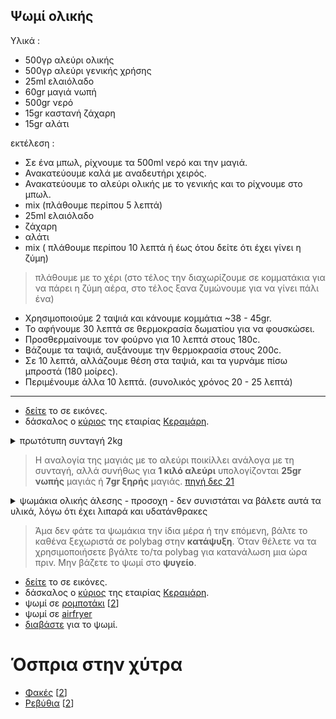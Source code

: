 ## Ψωμί ολικής

Υλικά :  
* 500γρ αλεύρι ολικής
* 500γρ αλεύρι γενικής χρήσης
* 25ml ελαιόλαδο
* 60gr μαγιά νωπή
* 500gr νερό
* 15gr καστανή ζάχαρη
* 15gr αλάτι  

εκτέλεση : 
* Σε ένα μπωλ, ρίχνουμε τα 500ml νερό και την μαγιά.
* Ανακατεύουμε καλά με αναδευτήρι χειρός.
* Ανακατεύουμε το αλεύρι ολικής με το γενικής και το ρίχνουμε στο μπωλ.
* mix (πλάθουμε περίπου 5 λεπτά)
* 25ml ελαιόλαδο
* ζάχαρη
* αλάτι
* mix ( πλάθουμε περίπου 10 λεπτά ή έως ότου δείτε ότι έχει γίνει η ζύμη)

> πλάθουμε με το χέρι (στο τέλος την διαχωρίζουμε σε κομματάκια για να πάρει η ζύμη αέρα, στο τέλος ξανα ζυμώνουμε για να γίνει πάλι ένα)  

* Χρησιμοποιούμε 2 ταψιά και κάνουμε κομμάτια ~38 - 45gr.
* Το αφήνουμε 30 λεπτά σε θερμοκρασία δωματίου για να φουσκώσει.  
* Προσθερμαίνουμε τον φούρνο για 10 λεπτά στους 180c.
* Βάζουμε τα ταψιά, αυξάνουμε την θερμοκρασία στους 200c.
* Σε 10 λεπτά, αλλάζουμε θέση στα ταψιά, και τα γυρνάμε πίσω μπροστά (180 μοίρες).
* Περιμένουμε άλλα 10 λεπτά. (συνολικός χρόνος 20 - 25 λεπτά)  

---

* [δείτε](https://imgur.com/a/iAKDdyB) το σε εικόνες. 
* δάσκαλος ο [κύριος](https://www.youtube.com/watch?v=va9U_0XdSAE) της εταιρίας [Κεραμάρη](https://μαννα.ελ/products/).  

<details>
<summary> πρωτότυπη συνταγή 2kg</summary>
<br/>
<div style="margin-left:20px">

Υλικά :  
* 1kg ολικης
* 1kg γενικής χρήσης
* 50 ml ελαιόλαδο
* 120gr μαγιά νωπή
* 1lt νερό
* 30gr ζάχαρη
* 30gr αλάτι  

εκτέλεση :  
1. μαγιά
1. (δεν είναι στη λίστα) ένα φλυτζανάκι νερο
1. mix
1. (δεν είναι στη λίστα) λιγο (~40gr) αλεύρι (για να γίνει χυλός)
1. mix
1. το αφήνουμε 30 λεπτά
1. ρίχνουμε και τα 2kg αλεύρι
1. mix
1. 50 ml ελαιόλαδο
1. ζάχαρη
1. αλάτι
1. mix
1. 1l νερό
1. mix  

ζύμωμα με το χέρι (στο τέλος την διαχωρίζουμε σε κομματάκια για να πάρει η ζύμη αέρα, στο τέλος ξανα ζυμώνουμε για να γίνει πάλι ένα)  
το αφήνουμε 2-3 ώρες σε θερμοκρασία δωματίου για να φουσκώσει.  

* βάζουμε την ζύμη στο ταψί και το χαράζουμε στην κορυφή
* προθέρμανση
* ψήνουμε στους 200c για 60 λεπτά περίπου  
</div></details>  

> Η αναλογία της μαγιάς με το αλεύρι ποικίλλει ανάλογα με τη συνταγή, αλλά συνήθως για **1 κιλό αλεύρι** υπολογίζονται **25gr νωπής** μαγιάς ή **7gr ξηρής** μαγιάς. [πηγή δες 21](https://www.zeusiba.gr/%CF%83%CF%85%CF%87%CE%BD%CE%AD%CF%82-%CE%B5%CF%81%CF%89%CF%84%CE%AE%CF%83%CE%B5%CE%B9%CF%82/)  

<details>
<summary> ψωμάκια ολικής άλεσης - προσοχη - δεν συνιστάται να βάλετε αυτά τα υλικά, λόγω ότι έχει λιπαρά και υδατάνθρακες</summary>
<br/>
<div style="margin-left:20px">

Υλικά :  
* 350gr νερό (θερμοκρασία < 30c)
* 100gr μαγιά νωπή
* 400gr αλεύρι ολικής άλεσης
* 600gr αλεύρι γενικής χρήσης
* 3 αυγά
* 125gr βούτυρο
* 20gr αλάτι
* 20gr ζάχαρη  

εκτέλεση :  
1. Σε ένα μπωλ, ρίχνουμε το `νερό` και την `μαγιά`.  
1. **Ανακατεύουμε** καλά με **αναδευτήρι χειρός**. 
1. **Ανακατεύουμε** το `αλεύρι ολικής` με το `γενικής` και το ρίχνουμε στο μπωλ.  
1. Με τα χέρια **πλάθουμε** περίπου 5 λεπτά.  
1. Σπάμε και ρίχνουμε τα 3 αυγά και **πλάθουμε** με τα χέρια.
1. Ρίχνουμε τα `125gr βούτυρο` και **πλάθουμε** με τα χέρια.
1. Ρίχνουμε το `αλάτι` και την `ζάχαρη`.  
1. Με τα χέρια **πλάθουμε** περίπου 10 λεπτά ή έως ότου δείτε ότι έχει γίνει η ζύμη.  
1. Αυτή την στιγμή, το βάρος της `ζύμης` πρέπει να είναι `1.7 - 1.8kg`.  
1. Στο **ταψί1** βάζουμε `6 x 140gr`.  
1. Στο **ταψί2** βάζουμε `8 x 110gr`.  
1. Τα αφήνουμε σε **θερμοκρασία δωματίου** για `30 - 60 λεπτά`.  
1. **Προσθερμαίνουμε** τον φούρνο για 10 λεπτά στους `180c`.  
1. Βάζουμε τα ταψιά, αυξάνουμε την θερμοκρασία στους `200c`.
1. Σε `12 λεπτά`, αλλάζουμε **θέση** στα ταψιά, και τα γυρνάμε πίσω μπροστά (180 μοίρες).  
1. Περιμένουμε άλλα `12 λεπτά`.   (βήμα 15+16 = συνολικός χρόνος `20 - 25 λεπτά`)
1. Έτοιμο.   
</div></details>  

> Άμα δεν φάτε τα ψωμάκια την ίδια μέρα ή την επόμενη, βάλτε το καθένα ξεχωριστά σε polybag στην **κατάψυξη**. Όταν θέλετε να τα χρησιμοποιήσετε βγάλτε το/τα polybag για κατανάλωση μια ώρα πριν. Μην βάζετε το ψωμί στο **ψυγείο**.

* [δείτε](https://imgur.com/a/BuwHzJH) το σε εικόνες.  
* δάσκαλος ο [κύριος](https://www.youtube.com/watch?v=AfeuDR7LnkQ) της εταιρίας [Κεραμάρη](https://μαννα.ελ/products/).
* ψωμί σε [ρομποτάκι](https://www.youtube.com/watch?v=10WsN1AT1P4) [[2](https://youtu.be/8l4ltixZLmI?t=233)]
* ψωμί σε [airfryer](https://www.youtube.com/watch?v=l5HDMPgWF5Y)
* [διαβάστε](https://www.pipiscrew.com/threads/%CE%91%CE%B3%CE%BF%CF%81%CE%AC.11394/post-111726) για το ψωμί.  

# Όσπρια στην χύτρα
* [Φακές](https://www.argiro.gr/recipe/fakes-sti-xytra/) [[2](https://akispetretzikis.com/recipe/6941/fakes-sth-xytra-taxythtas)]
* [Ρεβύθια](https://www.argiro.gr/recipe/revythia-sti-xytra/) [[2](https://akispetretzikis.com/recipe/5247/revithada-sth-chytra-tachythtas)]